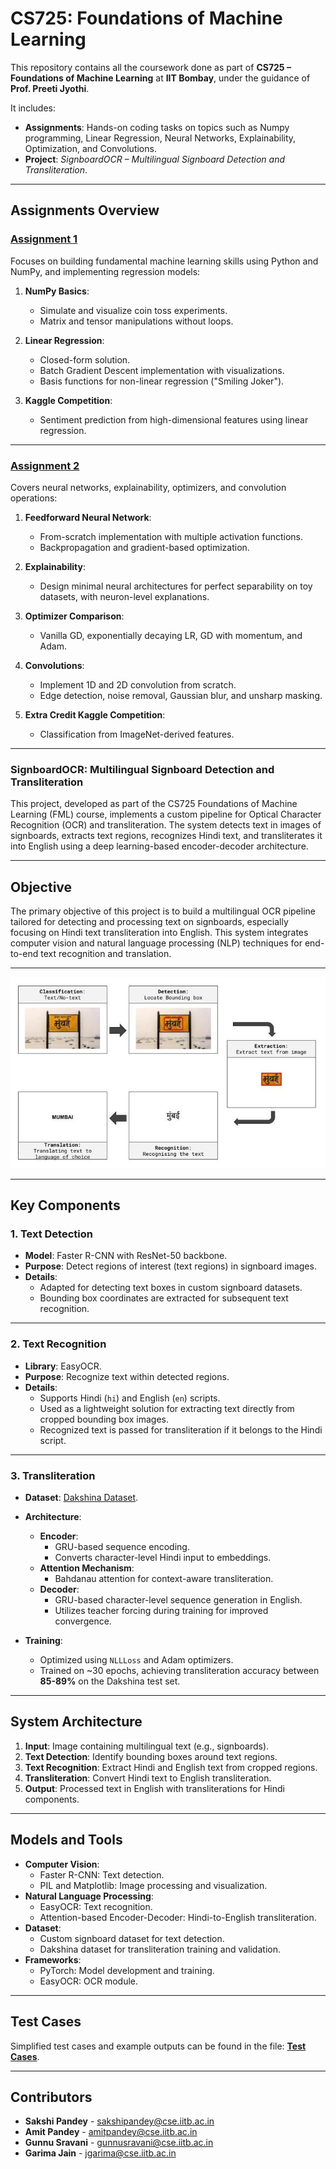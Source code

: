 # **CS725: Foundations of Machine Learning**

This repository contains all the coursework done as part of **CS725 – Foundations of Machine Learning** at **IIT Bombay**, under the guidance of **Prof. Preeti Jyothi**.

It includes:

* **Assignments**: Hands-on coding tasks on topics such as Numpy programming, Linear Regression, Neural Networks, Explainability, Optimization, and Convolutions.
* **Project**: *SignboardOCR – Multilingual Signboard Detection and Transliteration*.

---

## **Assignments Overview**

### **[Assignment 1](Assignments/Assignment%201/Asignment_1.pdf)**

Focuses on building fundamental machine learning skills using Python and NumPy, and implementing regression models:

1. **NumPy Basics**:

   * Simulate and visualize coin toss experiments.
   * Matrix and tensor manipulations without loops.
2. **Linear Regression**:

   * Closed-form solution.
   * Batch Gradient Descent implementation with visualizations.
   * Basis functions for non-linear regression ("Smiling Joker").
3. **Kaggle Competition**:

   * Sentiment prediction from high-dimensional features using linear regression.

---

### **[Assignment 2](Assignments/Assignment%202/Asignment_2.pdf)**

Covers neural networks, explainability, optimizers, and convolution operations:

1. **Feedforward Neural Network**:

   * From-scratch implementation with multiple activation functions.
   * Backpropagation and gradient-based optimization.
2. **Explainability**:

   * Design minimal neural architectures for perfect separability on toy datasets, with neuron-level explanations.
3. **Optimizer Comparison**:

   * Vanilla GD, exponentially decaying LR, GD with momentum, and Adam.
4. **Convolutions**:

   * Implement 1D and 2D convolution from scratch.
   * Edge detection, noise removal, Gaussian blur, and unsharp masking.
5. **Extra Credit Kaggle Competition**:

   * Classification from ImageNet-derived features.

---

### **SignboardOCR: Multilingual Signboard Detection and Transliteration**

This project, developed as part of the CS725 Foundations of Machine Learning (FML) course, implements a custom pipeline for Optical Character Recognition (OCR) and transliteration. The system detects text in images of signboards, extracts text regions, recognizes Hindi text, and transliterates it into English using a deep learning-based encoder-decoder architecture.

---

## **Objective**

The primary objective of this project is to build a multilingual OCR pipeline tailored for detecting and processing text on signboards, especially focusing on Hindi text transliteration into English. This system integrates computer vision and natural language processing (NLP) techniques for end-to-end text recognition and translation.

---

![Pipeline Overview](Project/images/signboard.jpg)

---

## **Key Components**

### **1. Text Detection**

- **Model**: Faster R-CNN with ResNet-50 backbone.
- **Purpose**: Detect regions of interest (text regions) in signboard images.
- **Details**:
  - Adapted for detecting text boxes in custom signboard datasets.
  - Bounding box coordinates are extracted for subsequent text recognition.

---

### **2. Text Recognition**

- **Library**: EasyOCR.
- **Purpose**: Recognize text within detected regions.
- **Details**:
  - Supports Hindi (`hi`) and English (`en`) scripts.
  - Used as a lightweight solution for extracting text directly from cropped bounding box images.
  - Recognized text is passed for transliteration if it belongs to the Hindi script.

---

### **3. Transliteration**

- **Dataset**: [Dakshina Dataset](https://storage.googleapis.com/gresearch/dakshina/).
- **Architecture**:
  - **Encoder**:
    - GRU-based sequence encoding.
    - Converts character-level Hindi input to embeddings.
  - **Attention Mechanism**:
    - Bahdanau attention for context-aware transliteration.
  - **Decoder**:
    - GRU-based character-level sequence generation in English.
    - Utilizes teacher forcing during training for improved convergence.

- **Training**:
  - Optimized using `NLLLoss` and Adam optimizers.
  - Trained on ~30 epochs, achieving transliteration accuracy between **85-89%** on the Dakshina test set.

---

## **System Architecture**

1. **Input**: Image containing multilingual text (e.g., signboards).
2. **Text Detection**: Identify bounding boxes around text regions.
3. **Text Recognition**: Extract Hindi and English text from cropped regions.
4. **Transliteration**: Convert Hindi text to English transliteration.
5. **Output**: Processed text in English with transliterations for Hindi components.

---

## **Models and Tools**

- **Computer Vision**:
  - Faster R-CNN: Text detection.
  - PIL and Matplotlib: Image processing and visualization.
- **Natural Language Processing**:
  - EasyOCR: Text recognition.
  - Attention-based Encoder-Decoder: Hindi-to-English transliteration.
- **Dataset**:
  - Custom signboard dataset for text detection.
  - Dakshina dataset for transliteration training and validation.
- **Frameworks**:
  - PyTorch: Model development and training.
  - EasyOCR: OCR module.

---

## **Test Cases**

Simplified test cases and example outputs can be found in the file: [**Test Cases**](Project/TestCases.pdf).

---

## **Contributors**

- **Sakshi Pandey** - [sakshipandey@cse.iitb.ac.in](mailto:sakshipandey@cse.iitb.ac.in)
- **Amit Pandey** - [amitpandey@cse.iitb.ac.in](mailto:amitpandey@cse.iitb.ac.in)
- **Gunnu Sravani** - [gunnusravani@cse.iitb.ac.in](mailto:gunnusravani@cse.iitb.ac.in)
- **Garima Jain** - [jgarima@cse.iitb.ac.in](mailto:jgarima@cse.iitb.ac.in)
